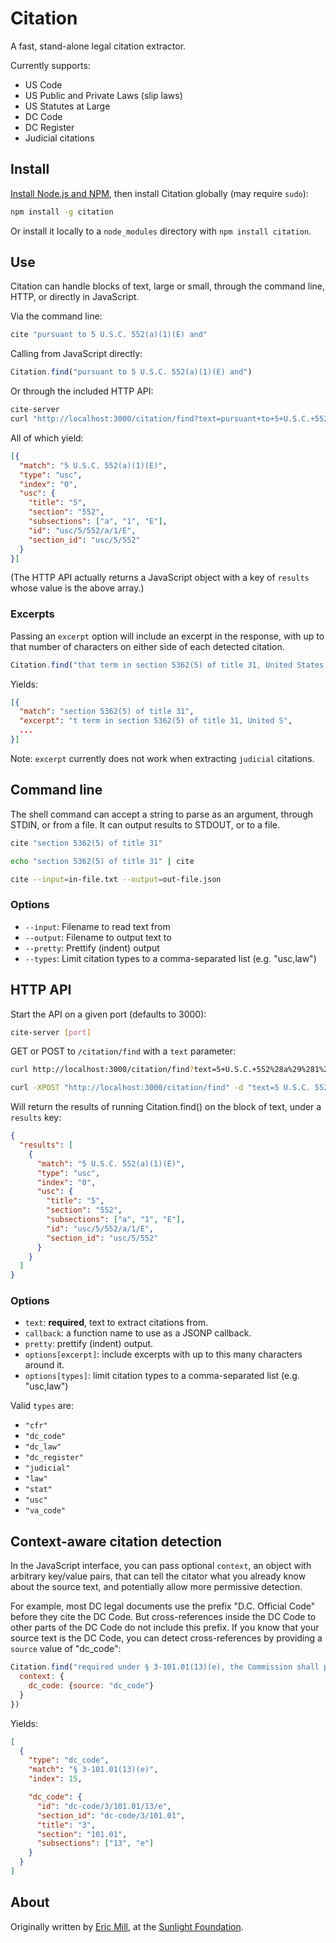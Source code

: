 # Citation

A fast, stand-alone legal citation extractor.

Currently supports:

* US Code
* US Public and Private Laws (slip laws)
* US Statutes at Large
* DC Code
* DC Register
* Judicial citations

## Install

[Install Node.js and NPM](http://nodejs.org/#download), then install Citation globally (may require `sudo`):

```bash
npm install -g citation
```

Or install it locally to a `node_modules` directory with `npm install citation`.

## Use

Citation can handle blocks of text, large or small, through the command line, HTTP, or directly in JavaScript.

Via the command line:

```bash
cite "pursuant to 5 U.S.C. 552(a)(1)(E) and"
```

Calling from JavaScript directly:

```javascript
Citation.find("pursuant to 5 U.S.C. 552(a)(1)(E) and")
```

Or through the included HTTP API:

```bash
cite-server
curl "http://localhost:3000/citation/find?text=pursuant+to+5+U.S.C.+552%28a%29%281%29%28E%29+and"
```

All of which yield:

```json
[{
  "match": "5 U.S.C. 552(a)(1)(E)",
  "type": "usc",
  "index": "0",
  "usc": {
    "title": "5",
    "section": "552",
    "subsections": ["a", "1", "E"],
    "id": "usc/5/552/a/1/E",
    "section_id": "usc/5/552"
  }
}]
```

(The HTTP API actually returns a JavaScript object with a key of `results` whose value is the above array.)

### Excerpts

Passing an `excerpt` option will include an excerpt in the response, with up to that number of characters on either side of each detected citation.

```javascript
Citation.find("that term in section 5362(5) of title 31, United States Code.", {excerpt: 10})
```

Yields:

```json
[{
  "match": "section 5362(5) of title 31",
  "excerpt": "t term in section 5362(5) of title 31, United S",
  ...
}]
```

Note: `excerpt` currently does not work when extracting `judicial` citations.

## Command line

The shell command can accept a string to parse as an argument, through STDIN, or from a file. It can output results to STDOUT, or to a file.

```bash
cite "section 5362(5) of title 31"

echo "section 5362(5) of title 31" | cite

cite --input=in-file.txt --output=out-file.json
```

### Options

* `--input`: Filename to read text from
* `--output`: Filename to output text to
* `--pretty`: Prettify (indent) output
* `--types`: Limit citation types to a comma-separated list (e.g. "usc,law")

## HTTP API

Start the API on a given port (defaults to 3000):

```bash
cite-server [port]
```

GET or POST to `/citation/find` with a `text` parameter:

```bash
curl http://localhost:3000/citation/find?text=5+U.S.C.+552%28a%29%281%29%28E%29

curl -XPOST "http://localhost:3000/citation/find" -d "text=5 U.S.C. 552(a)(1)(E)"
```

Will return the results of running Citation.find() on the block of text, under a `results` key:

```json
{
  "results": [
    {
      "match": "5 U.S.C. 552(a)(1)(E)",
      "type": "usc",
      "index": "0",
      "usc": {
        "title": "5",
        "section": "552",
        "subsections": ["a", "1", "E"],
        "id": "usc/5/552/a/1/E",
        "section_id": "usc/5/552"
      }
    }
  ]
}
```

### Options

* `text`: **required**, text to extract citations from.
* `callback`: a function name to use as a JSONP callback.
* `pretty`: prettify (indent) output.
* `options[excerpt]`: include excerpts with up to this many characters around it.
* `options[types]`: limit citation types to a comma-separated list (e.g. "usc,law")

Valid `types` are:

- `"cfr"`
- `"dc_code"`
- `"dc_law"`
- `"dc_register"`
- `"judicial"`
- `"law"`
- `"stat"`
- `"usc"`
- `"va_code"`

## Context-aware citation detection

In the JavaScript interface, you can pass optional `context`, an object with arbitrary key/value pairs, that can tell the citator what you already know about the source text, and potentially allow more permissive detection.

For example, most DC legal documents use the prefix "D.C. Official Code" before they cite the DC Code. But cross-references inside the DC Code to other parts of the DC Code do not include this prefix. If you know that your source text is the DC Code, you can detect cross-references by providing a `source` value of "dc_code":

```javascript
Citation.find("required under § 3-101.01(13)(e), the Commission shall perform the", {
  context: {
    dc_code: {source: "dc_code"}
  }
})
```

Yields:

```json
[
  {
    "type": "dc_code",
    "match": "§ 3-101.01(13)(e)",
    "index": 15,

    "dc_code": {
      "id": "dc-code/3/101.01/13/e",
      "section_id": "dc-code/3/101.01",
      "title": "3",
      "section": "101.01",
      "subsections": ["13", "e"]
    }
  }
]
```


## About

Originally written by [Eric Mill](https://twitter.com/konklone), at the [Sunlight Foundation](http://sunlightfoundation.com).
